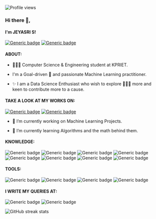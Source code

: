 ![Profile views](https://gpvc.arturio.dev/jeyasri-senthil)

### Hi there 👋,  
####  I'm JEYASRI S! 

[![Generic badge](https://img.shields.io/badge/Gmail-D14836?style=for-the-badge&logo=gmail&logoColor=white)](jeyasrisenthill@gmail.com)
[![Generic badge](https://img.shields.io/badge/LinkedIn-0077B5?style=for-the-badge&logo=linkedin&logoColor=white)](https://www.linkedin.com/in/jeyasri-senthil-60947b226/)


####  ABOUT:
- 👩🏻‍💻 Computer Science & Engineering student at KPRIET.

- I'm a Goal-driven 🎯 and passionate Machine Learning practitioner. 

- ✨ I am a Data Science Enthusiast who wish to explore 🏄🏻‍♀️ more and keen to contribute more to a cause.

####  TAKE A LOOK AT MY WORKS ON:
[![Generic badge](https://img.shields.io/badge/GitHub-100000?style=for-the-badge&logo=github&logoColor=white)](https://github.com/jeyasri-senthil)
[![Generic badge](https://img.shields.io/badge/Kaggle-20BEFF?style=for-the-badge&logo=Kaggle&logoColor=white)](https://www.kaggle.com/jeyasrisenthil) 

- 🔭 I’m currently working on Machine Learning Projects. 

- 🌱 I’m currently learning Algorithms and the math behind them. 

####  KNOWLEDGE:
![Generic badge](https://img.shields.io/badge/Python-FFD43B?style=for-the-badge&logo=python&logoColor=blue)
![Generic badge](https://img.shields.io/badge/HTML5-E34F26?style=for-the-badge&logo=html5&logoColor=white)
![Generic badge](https://img.shields.io/badge/CSS3-1572B6?style=for-the-badge&logo=css3&logoColor=white)
![Generic badge](https://img.shields.io/badge/SQL-F80000?style=for-the-badge&logo=oracle&logoColor=black)
![Generic badge](https://img.shields.io/badge/Numpy-777BB4?style=for-the-badge&logo=numpy&logoColor=white)
![Generic badge](https://img.shields.io/badge/Pandas-2C2D72?style=for-the-badge&logo=pandas&logoColor=white)
![Generic badge](https://img.shields.io/badge/PowerBI-F2C811?style=for-the-badge&logo=Power%20BI&logoColor=white)
![Generic badge](https://img.shields.io/badge/Streamlit-FF4B4B?style=for-the-badge&logo=Streamlit&logoColor=white)

#### TOOLS:
![Generic badge](https://img.shields.io/badge/conda-342B029.svg?&style=for-the-badge&logo=anaconda&logoColor=white)
![Generic badge](https://img.shields.io/badge/Colab-F9AB00?style=for-the-badge&logo=googlecolab&color=525252)
![Generic badge](https://img.shields.io/badge/VSCode-0078D4?style=for-the-badge&logo=visual%20studio%20code&logoColor=white)
![Generic badge](https://img.shields.io/badge/Google_Cloud-4285F4?style=for-the-badge&logo=google-cloud&logoColor=white)

####  I WRITE MY QUERIES AT:
![Generic badge](https://img.shields.io/badge/Stack_Overflow-FE7A16?style=for-the-badge&logo=stack-overflow&logoColor=white)
![Generic badge](https://img.shields.io/badge/Quora-%23B92B27.svg?&style=for-the-badge&logo=Quora&logoColor=white)


![GitHub streak stats](https://streak-stats.demolab.com/?user=jeyasri-senthil)

